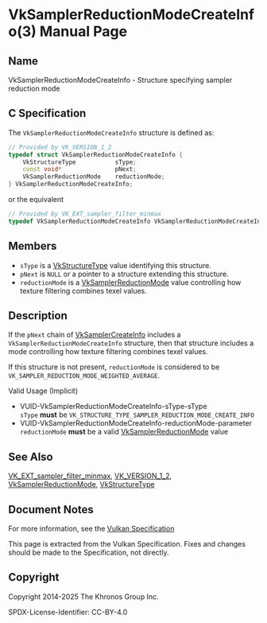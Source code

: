 # VkSamplerReductionModeCreateInfo(3) Manual Page

## Name

VkSamplerReductionModeCreateInfo - Structure specifying sampler reduction mode



## [](#_c_specification)C Specification

The `VkSamplerReductionModeCreateInfo` structure is defined as:

```c++
// Provided by VK_VERSION_1_2
typedef struct VkSamplerReductionModeCreateInfo {
    VkStructureType           sType;
    const void*               pNext;
    VkSamplerReductionMode    reductionMode;
} VkSamplerReductionModeCreateInfo;
```

or the equivalent

```c++
// Provided by VK_EXT_sampler_filter_minmax
typedef VkSamplerReductionModeCreateInfo VkSamplerReductionModeCreateInfoEXT;
```

## [](#_members)Members

- `sType` is a [VkStructureType](https://registry.khronos.org/vulkan/specs/latest/man/html/VkStructureType.html) value identifying this structure.
- `pNext` is `NULL` or a pointer to a structure extending this structure.
- `reductionMode` is a [VkSamplerReductionMode](https://registry.khronos.org/vulkan/specs/latest/man/html/VkSamplerReductionMode.html) value controlling how texture filtering combines texel values.

## [](#_description)Description

If the `pNext` chain of [VkSamplerCreateInfo](https://registry.khronos.org/vulkan/specs/latest/man/html/VkSamplerCreateInfo.html) includes a `VkSamplerReductionModeCreateInfo` structure, then that structure includes a mode controlling how texture filtering combines texel values.

If this structure is not present, `reductionMode` is considered to be `VK_SAMPLER_REDUCTION_MODE_WEIGHTED_AVERAGE`.

Valid Usage (Implicit)

- [](#VUID-VkSamplerReductionModeCreateInfo-sType-sType)VUID-VkSamplerReductionModeCreateInfo-sType-sType  
  `sType` **must** be `VK_STRUCTURE_TYPE_SAMPLER_REDUCTION_MODE_CREATE_INFO`
- [](#VUID-VkSamplerReductionModeCreateInfo-reductionMode-parameter)VUID-VkSamplerReductionModeCreateInfo-reductionMode-parameter  
  `reductionMode` **must** be a valid [VkSamplerReductionMode](https://registry.khronos.org/vulkan/specs/latest/man/html/VkSamplerReductionMode.html) value

## [](#_see_also)See Also

[VK\_EXT\_sampler\_filter\_minmax](https://registry.khronos.org/vulkan/specs/latest/man/html/VK_EXT_sampler_filter_minmax.html), [VK\_VERSION\_1\_2](https://registry.khronos.org/vulkan/specs/latest/man/html/VK_VERSION_1_2.html), [VkSamplerReductionMode](https://registry.khronos.org/vulkan/specs/latest/man/html/VkSamplerReductionMode.html), [VkStructureType](https://registry.khronos.org/vulkan/specs/latest/man/html/VkStructureType.html)

## [](#_document_notes)Document Notes

For more information, see the [Vulkan Specification](https://registry.khronos.org/vulkan/specs/latest/html/vkspec.html#VkSamplerReductionModeCreateInfo)

This page is extracted from the Vulkan Specification. Fixes and changes should be made to the Specification, not directly.

## [](#_copyright)Copyright

Copyright 2014-2025 The Khronos Group Inc.

SPDX-License-Identifier: CC-BY-4.0